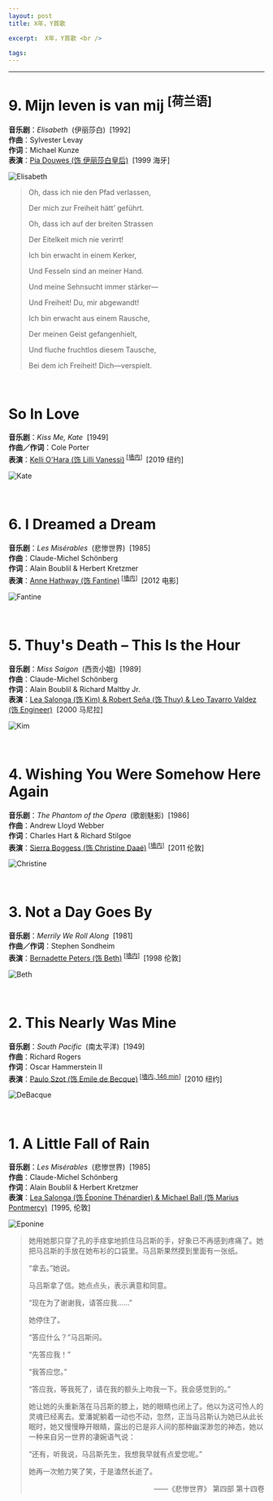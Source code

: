 ```yaml
---
layout: post
title: X年，Y首歌

excerpt:  X年，Y首歌 <br />

tags: 
---
```


----

# 9. Mijn leven is van mij <sup> [荷兰语] </sup>
**音乐剧**：_Elisabeth_ &nbsp;(伊丽莎白)&nbsp; [1992] <br />
**作曲**：Sylvester Levay <br />
**作词**：Michael Kunze <br />
**表演**：[Pia Douwes (饰 伊丽莎白皇后)](https://www.youtube.com/watch?v=1V1lQxHV-9Y) &nbsp;[1999 海牙]

![Elisabeth](/assets/img/musical/elisabeth-2.png)

>Oh, dass ich nie den Pfad verlassen, 
>
>Der mich zur Freiheit hätt’ geführt. 
>
>Oh, dass ich auf der breiten Strassen 
>
>Der Eitelkeit mich nie verirrt!   
>
>
>Ich bin erwacht in einem Kerker, 
>
>Und Fesseln sind an meiner Hand. 
>
>Und meine Sehnsucht immer stärker— 
>
>Und Freiheit! Du, mir abgewandt!   
>
>
>Ich bin erwacht aus einem Rausche, 
>
>Der meinen Geist gefangenhielt, 
>
>Und fluche fruchtlos diesem Tausche, 
>
>Bei dem ich Freiheit! Dich—verspielt. 


<br/>


# So In Love 

**音乐剧**：_Kiss Me, Kate_ &nbsp;[1949] <br />
**作曲／作词**：Cole Porter  <br />
**表演**：[Kelli O'Hara (饰 Lilli Vanessi)](https://www.youtube.com/watch?v=kRzrHCLlHdI)<sup> [[墙内](https://www.bilibili.com/video/av35557405?from=search&seid=7357377101806368038)] </sup> &nbsp;[2019 纽约]

![Kate](/assets/img/musical/so-in-love.png)

<br/>


# 6.	I Dreamed a Dream 

**音乐剧**：_Les Misérables_ &nbsp;(悲惨世界)&nbsp; [1985] <br />
**作曲**：Claude-Michel Schönberg <br />
**作词**：Alain Boublil & Herbert Kretzmer <br />
**表演**：[Anne Hathway (饰 Fantine)](https://www.youtube.com/watch?v=vJ7ODztohVg)<sup> [[墙内](https://www.bilibili.com/video/av487167/?spm_id_from=333.788.videocard.0)] </sup> &nbsp;[2012 电影]

![Fantine](/assets/img/musical/fantine.png)

<br/>




# 5.	Thuy's Death – This Is the Hour

**音乐剧**：_Miss Saigon_ &nbsp;(西贡小姐)&nbsp; [1989] <br />
**作曲**：Claude-Michel Schönberg <br />
**作词**：Alain Boublil & Richard Maltby Jr. <br />
**表演**：[Lea Salonga (饰 Kim) & Robert Seña (饰 Thuy) & Leo Tavarro Valdez (饰 Engineer)](https://www.youtube.com/watch?v=jeKoCeDIt84) &nbsp;[2000 马尼拉]

![Kim](/assets/img/musical/miss-saigon-5.png)

<br/>



# 4.	Wishing You Were Somehow Here Again

**音乐剧**：_The Phantom of the Opera_ &nbsp;(歌剧魅影)&nbsp; [1986] <br />
**作曲**：Andrew Lloyd Webber <br />
**作词**：Charles Hart & Richard Stilgoe <br />
**表演**：[Sierra Boggess (饰 Christine Daaé)](https://www.bilibili.com/video/av21476126/)<sup> [[墙内](https://www.bilibili.com/video/av21476126/)] </sup> &nbsp;[2011 伦敦]

![Christine](/assets/img/musical/wishing-you-were-somewhere-2.png)



<br/>


# 3.	Not a Day Goes By

**音乐剧**：_Merrily We Roll Along_ &nbsp;[1981] <br />
**作曲／作词**：Stephen Sondheim  <br />
**表演**：[Bernadette Peters (饰 Beth)](https://www.youtube.com/watch?v=5kMlQgyz834)<sup> [[墙内](https://www.bilibili.com/video/av14391158?from=search&seid=13102663496219564078)] </sup> &nbsp;[1998 伦敦]

![Beth](/assets/img/musical/peters.png)

<br />


# 2.	This Nearly Was Mine 

**音乐剧**：_South Pacific_ &nbsp;(南太平洋)&nbsp; [1949] <br />
**作曲**：Richard Rogers  <br />
**作词**：Oscar Hammerstein II <br />
**表演**：[Paulo Szot (饰 Emile de Becque)](https://www.youtube.com/watch?v=4nihxGp6mZw)<sup> [[墙内, 146 min](https://www.bilibili.com/video/av29691771?from=search&seid=940729076056029582)] </sup> &nbsp;[2010 纽约]

![DeBacque](/assets/img/musical/this-nearly-was-mine-2.jpg)

<br />



# 1.	A Little Fall of Rain 

**音乐剧**：_Les Misérables_ &nbsp;(悲惨世界)&nbsp; [1985] <br />
**作曲**：Claude-Michel Schönberg <br />
**作词**：Alain Boublil & Herbert Kretzmer <br />
**表演**：[Lea Salonga (饰 Éponine Thénardier) & Michael Ball (饰 Marius Pontmercy)](https://www.youtube.com/watch?v=IyPy2Iqq-NM) &nbsp;[1995, 伦敦]

![Eponine](/assets/img/musical/a-little-fall-of-rain.png)

>她用她那只穿了孔的手痉挛地抓住马吕斯的手，好象已不再感到疼痛了。她把马吕斯的手放在她布衫的口袋里。马吕斯果然摸到里面有一张纸。
>
>“拿去。”她说。
>
>马吕斯拿了信。她点点头，表示满意和同意。 
>
>“现在为了谢谢我，请答应我……” 
>
>她停住了。 
>
>“答应什么？”马吕斯问。 
>
>“先答应我！” 
>
>“我答应您。” 
>
>“答应我，等我死了，请在我的额头上吻我一下。我会感觉到的。” 
>
>她让她的头重新落在马吕斯的膝上，她的眼睛也闭上了。他以为这可怜人的灵魂已经离去。爱潘妮躺着一动也不动，忽然，正当马吕斯认为她已从此长眠时，她又慢慢睁开眼睛，露出的已是非人间的那种幽深渺忽的神态，她以一种来自另一世界的凄婉语气说：
>
>“还有，听我说，马吕斯先生，我想我早就有点爱您呢。”
>
>她再一次勉力笑了笑，于是溘然长逝了。
> <p align="right">——《悲惨世界》 第四部 第十四卷
<br />


